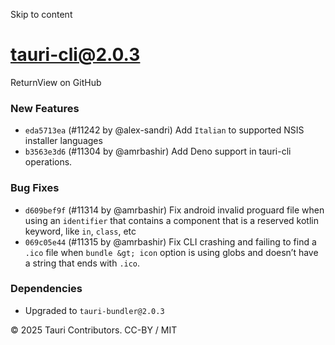 Skip to content
# tauri-cli@2.0.3
ReturnView on GitHub
### New Features
  * `eda5713ea` (#11242 by @alex-sandri) Add `Italian` to supported NSIS installer languages
  * `b3563e3d6` (#11304 by @amrbashir) Add Deno support in tauri-cli operations.


### Bug Fixes
  * `d609bef9f` (#11314 by @amrbashir) Fix android invalid proguard file when using an `identifier` that contains a component that is a reserved kotlin keyword, like `in`, `class`, etc
  * `069c05e44` (#11315 by @amrbashir) Fix CLI crashing and failing to find a `.ico` file when `bundle &gt; icon` option is using globs and doesn’t have a string that ends with `.ico`.


### Dependencies
  * Upgraded to `tauri-bundler@2.0.3`


© 2025 Tauri Contributors. CC-BY / MIT
